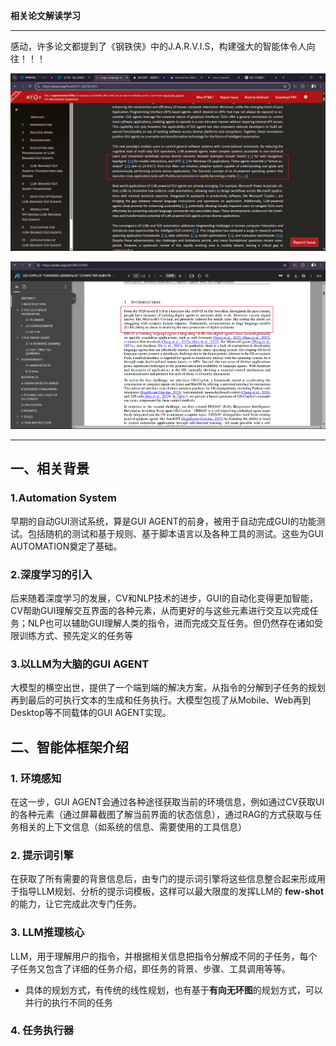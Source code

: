 **相关论文解读学习**

---

感动，许多论文都提到了《钢铁侠》中的J.A.R.V.I.S，构建强大的智能体令人向往！！！

![论文1](../assets/os-agent/1.png)


![论文2](../assets/os-agent/2.png)

---

## 一、相关背景

### 1.Automation System
早期的自动GUI测试系统，算是GUI AGENT的前身，被用于自动完成GUI的功能测试。包括随机的测试和基于规则、基于脚本语言以及各种工具的测试。这些为GUI AUTOMATION奠定了基础。

### 2.深度学习的引入
后来随着深度学习的发展，CV和NLP技术的进步，GUI的自动化变得更加智能，CV帮助GUI理解交互界面的各种元素，从而更好的与这些元素进行交互以完成任务；NLP也可以辅助GUI理解人类的指令，进而完成交互任务。但仍然存在诸如受限训练方式、预先定义的任务等

### 3.以LLM为大脑的GUI AGENT
大模型的横空出世，提供了一个端到端的解决方案，从指令的分解到子任务的规划再到最后的可执行文本的生成和任务执行。大模型包揽了从Mobile、Web再到Desktop等不同载体的GUI AGENT实现。


## 二、智能体框架介绍

### 1. **环境感知**
在这一步，GUI AGENT会通过各种途径获取当前的环境信息，例如通过CV获取UI的各种元素（通过屏幕截图了解当前界面的状态信息），通过RAG的方式获取与任务相关的上下文信息（如系统的信息、需要使用的工具信息）

### 2. **提示词引擎**
在获取了所有需要的背景信息后，由专门的提示词引擎将这些信息整合起来形成用于指导LLM规划、分析的提示词模板，这样可以最大限度的发挥LLM的 **few-shot** 的能力，让它完成此次专门任务。

### 3. **LLM推理核心**
LLM，用于理解用户的指令，并根据相关信息把指令分解成不同的子任务，每个子任务又包含了详细的任务介绍，即任务的背景、步骤、工具调用等等。
   * 具体的规划方式，有传统的线性规划，也有基于**有向无环图**的规划方式，可以并行的执行不同的任务
### 4. **任务执行器**
